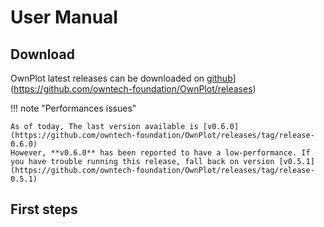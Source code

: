 # User Manual

## Download
OwnPlot latest releases can be downloaded on [github](https://github.com/owntech-foundation/OwnPlot/releases)](https://github.com/owntech-foundation/OwnPlot/releases)

!!! note "Performances issues"

	As of today, The last version available is [v0.6.0](https://github.com/owntech-foundation/OwnPlot/releases/tag/release-0.6.0)
	However, **v0.6.0** has been reported to have a low-performance. If you have trouble running this release, fall back on version [v0.5.1](https://github.com/owntech-foundation/OwnPlot/releases/tag/release-0.5.1)

## First steps
